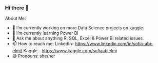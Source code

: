 ### Hi there 👋


About Me:

- 🔭 I’m currently working on more Data Science projects on kaggle.
- 🌱 I’m currently learning Power BI
- 💬 Ask me about anything R, SQL, Excel & Power BI related issues.
- 📫 How to reach me: LinkedIn- https://www.linkedin.com/in/sofia-abi-elmi/  Kaggle -  https://www.kaggle.com/sofiaabielmi  
- 😄 Pronouns: she/her

